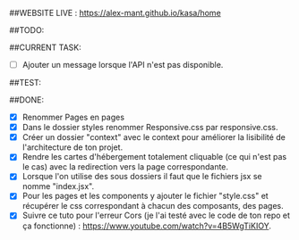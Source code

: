 ##WEBSITE LIVE : https://alex-mant.github.io/kasa/home

##TODO:

##CURRENT TASK:
- [ ] Ajouter un message lorsque l'API n'est pas disponible.

##TEST:

##DONE: 
- [X] Renommer Pages en pages
- [X] Dans le dossier styles renommer Responsive.css par responsive.css.
- [X] Créer un dossier "context" avec le context pour améliorer la lisibilité de l'architecture de ton projet.
- [X] Rendre les cartes d'hébergement totalement cliquable (ce qui n'est pas le cas) avec la redirection vers la page correspondante.
- [X] Lorsque l'on utilise des sous dossiers il faut que le fichiers jsx se nomme "index.jsx".
- [X] Pour les pages et les components y ajouter le fichier "style.css" et récupérer le css correspondant à chacun des composants, des pages.
- [X] Suivre ce tuto pour l'erreur Cors (je l'ai testé avec le code de ton repo et ça fonctionne) : https://www.youtube.com/watch?v=4B5WgTiKIOY.